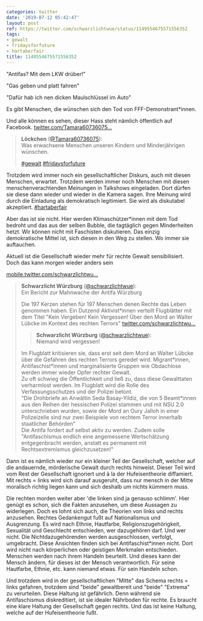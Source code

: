 ```yaml
---
categories: twitter
date: '2019-07-12 05:42:47'
layout: post
ref: https://twitter.com/schwarzlichtwue/status/1149554675571556352
tags:
- gewalt
- fridaysforfuture
- hartaberfair
title: 1149554675571556352
---
```

"Antifas? Mit dem LKW drüber!"

"Gas geben und platt fahren"

"Dafür hab ich nen dicken Maulschlüssel im Auto"



Es gibt Menschen, die wünschen sich den Tod von FFF-Demonstrant\*innen.



Und alle können es sehen, dieser Hass steht nämlich öffentlich auf Facebook. [twitter.com/Tamara60736075…](https://twitter.com/Tamara60736075/status/1149410233741119489)
> <b>Löckchen</b> ([@Tamara60736075](https://twitter.com/Tamara60736075)):  
>Was erwachsene Menschen unseren Kindern und Minderjährigen wünschen.   
>  
>  
>  
>[#gewalt](/t/gewalt) [#fridaysforfuture](/t/fridaysforfuture)   


Trotzdem wird immer noch ein gesellschaftlicher Diskurs, auch mit diesen Menschen, erwartet. Trotzdem werden immer noch Menschen mit diesen menschenverachtenden Meinungen in Talkshows eingeladen. Dort dürfen sie diese dann wieder und wieder in die Kamera sagen.
Ihre Meinung wird durch die Einladung als demokratisch legitimiert. Sie wird als diskutabel akzeptiert. [#hartaberfair](/t/hartaberfair)



Aber das ist sie nicht. Hier werden Klimaschützer\*innen mit dem Tod bedroht und das aus der selben Bubble, die tagtäglich gegen Minderheiten hetzt.
Wir können nicht mit Faschisten diskutieren. Das einzig demokratische Mittel ist, sich diesen in den Weg zu stellen. Wo immer sie auftauchen.

Aktuell ist die Gesellschaft wieder mehr für rechte Gewalt sensibilisiert. Doch das kann morgen wieder anders sein

[mobile.twitter.com/schwarzlichtwu…](https://mobile.twitter.com/schwarzlichtwue/status/1147598231532126208)
> <b>Schwarzlicht Würzburg</b> ([@schwarzlichtwue](https://twitter.com/schwarzlichtwue)):  
>Ein Bericht zur Mahnwache der Antifa Würzburg  
>  
>Die 197 Kerzen stehen für 197 Menschen denen Rechte das Leben genommen haben. Ein Dutzend Aktivist\*innen verteilt Flugblätter mit dem Titel "Kein Vergeben! Kein Vergessen! Über den Mord an Walter Lübcke im Kontext des rechten Terrors" [twitter.com/schwarzlichtwu…](https://twitter.com/schwarzlichtwue/status/1147519970445860865)  
>> <b>Schwarzlicht Würzburg</b> ([@schwarzlichtwue](https://twitter.com/schwarzlichtwue)):    
>>Niemand wird vergessen!     
>  
>  
>Im Flugblatt kritisieren sie, dass erst seit dem Mord an Walter Lübcke über die Gefahren des rechten Terrors geredet wird. Migrant\*innen, Antifaschist\*innen und marginalisierte Gruppen wie Obdachlose werden immer wieder Opfer rechter Gewalt.  
>Zu oft schwieg die Öffentlichkeit und ließ zu, dass diese Gewalttaten verharmlost werden. Im Flugblatt wird die Rolle des Verfassungsschutzes und der Polizei betont.  
>"Die Drohbriefe an Anwältin Seda Basay-Yildiz, die von 5 Beamt\*innen aus den Reihen der hessischen Polizei stammen und mit NSU 2.0 unterschrieben wurden, sowie der Mord an Oury Jalloh in einer Polizeizelle sind nur zwei Beispiele von rechtem Terror innerhalb staatlicher Behörden"  
>Die Antifa fordert auf selbst aktiv zu werden. Zudem solle "Antifaschismus endlich eine angemessene Wertschätzung entgegenbracht werden, anstatt es permanent mit Rechtsextremismus gleichzusetzen!"  


Dann ist es nämlich wieder nur ein kleiner Teil der Gesellschaft, welcher auf die andauernde, mörderische Gewalt durch rechts hinweist. Dieser Teil wird vom Rest der Gesellschaft ignoriert und à la der Hufeisentheorie diffamiert.
Mit rechts = links wird sich darauf ausgeruht, dass nur mensch in der Mitte moralisch richtig liegen kann und sich deshalb um nichts kümmern muss.

Die rechten morden weiter aber 'die linken sind ja genauso schlimm'.
Hier genügt es schon, sich die Fakten anzusehen, um diese Aussagen zu widerlegen. Doch es lohnt sich auch, die Theorien von links und rechts anzusehen. Rechtes Gedankengut fußt auf Nationalismus und Ausgrenzung.
Es wird nach Ethnie, Hautfarbe, Religionszugehörigkeit, Sexualität und Geschlecht entschieden, wer dazugehören darf. Und wer nicht. Die Nichtdazugehörenden werden ausgeschlossen, verfolgt, umgebracht.
Diese Ansichten finden sich bei Antifaschist\*innen nicht. Dort wird nicht nach körperlichen oder geistigen Merkmalen entschieden. Menschen werden nach ihrem Handeln beurteilt. Und dieses kann der Mensch ändern, für dieses ist der Mensch verantwortlich.
Für seine Hautfarbe, Ethnie, etc. kann niemand etwas. Für sein Handeln schon.



Und trotzdem wird in der gesellschaftlichen "Mitte" das Schema rechts = links gefahren, trotzdem sind "beide" gewaltbereit und "beide" "Extrema" zu verurteilen.
Diese Haltung ist gefährlich. Denn während sie Antifaschismus diskreditiert, ist sie idealer Nährboden für rechte. Es braucht eine klare Haltung der Gesellschaft gegen rechts. Und das ist keine Haltung, welche auf der Hufeisentheorie fußt.